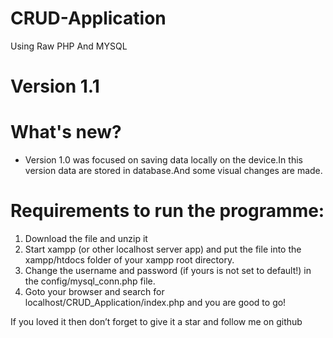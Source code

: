 # CRUD-Application
Using Raw PHP And MYSQL

# Version 1.1
# What's new?
* Version 1.0 was focused on saving data locally on the device.In this version data are stored in database.And some visual changes are made.

# Requirements to run the programme:
 
1. Download the file and unzip it
2. Start xampp (or other localhost server app) and put the file into the xampp/htdocs folder of your xampp root directory.
3. Change the username and password (if yours is not set to default!) in the config/mysql_conn.php file.
4. Goto your browser and search for localhost/CRUD_Application/index.php and you are good to go!

If you loved it then don’t forget to give it a star and follow me on github
